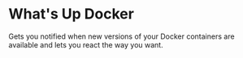# What's Up Docker

Gets you notified when new versions of your Docker containers are available and lets you react the way you want.
